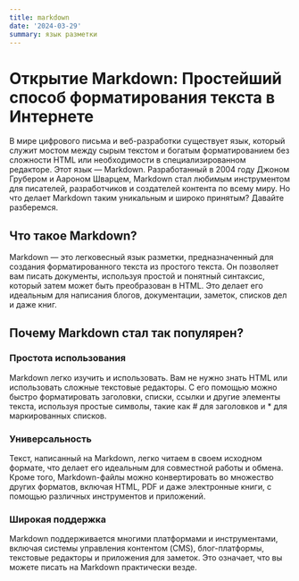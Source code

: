 ```yaml
---
title: markdown
date: '2024-03-29'
summary: язык разметки
---
```


# Открытие Markdown: Простейший способ форматирования текста в Интернете

В мире цифрового письма и веб-разработки существует язык, который служит мостом между сырым текстом и богатым форматированием без сложности HTML или необходимости в специализированном редакторе. Этот язык — Markdown. Разработанный в 2004 году Джоном Грубером и Аароном Шварцем, Markdown стал любимым инструментом для писателей, разработчиков и создателей контента по всему миру. Но что делает Markdown таким уникальным и широко принятым? Давайте разберемся.

## Что такое Markdown?

Markdown — это легковесный язык разметки, предназначенный для создания форматированного текста из простого текста. Он позволяет вам писать документы, используя простой и понятный синтаксис, который затем может быть преобразован в HTML. Это делает его идеальным для написания блогов, документации, заметок, списков дел и даже книг.

## Почему Markdown стал так популярен?

### Простота использования

Markdown легко изучить и использовать. Вам не нужно знать HTML или использовать сложные текстовые редакторы. С его помощью можно быстро форматировать заголовки, списки, ссылки и другие элементы текста, используя простые символы, такие как # для заголовков и * для маркированных списков.

### Универсальность

Текст, написанный на Markdown, легко читаем в своем исходном формате, что делает его идеальным для совместной работы и обмена. Кроме того, Markdown-файлы можно конвертировать во множество других форматов, включая HTML, PDF и даже электронные книги, с помощью различных инструментов и приложений.

### Широкая поддержка

Markdown поддерживается многими платформами и инструментами, включая системы управления контентом (CMS), блог-платформы, текстовые редакторы и приложения для заметок. Это означает, что вы можете писать на Markdown практически везде.

